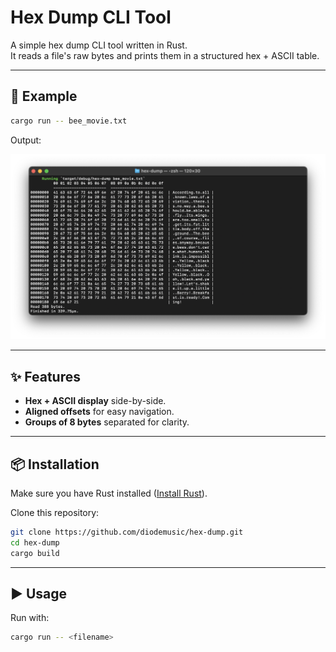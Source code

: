 # Hex Dump CLI Tool

A simple hex dump CLI tool written in Rust.  
It reads a file's raw bytes and prints them in a structured hex + ASCII table.

---

## 📄 Example

```bash
cargo run -- bee_movie.txt
```

Output:

![Hex dump screenshot](example.png "Hex dump screenshot")

---

## ✨ Features

- **Hex + ASCII display** side-by-side.
- **Aligned offsets** for easy navigation.
- **Groups of 8 bytes** separated for clarity.

---

## 📦 Installation

Make sure you have Rust installed ([Install Rust](https://www.rust-lang.org/tools/install)).

Clone this repository:

```bash
git clone https://github.com/diodemusic/hex-dump.git
cd hex-dump
cargo build
````

---

## ▶ Usage

Run with:

```bash
cargo run -- <filename>
```
